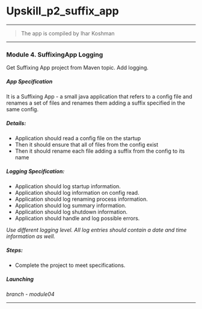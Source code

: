 # Upskill_p2_suffix_app
-------------------
> The app is compiled by Ihar Koshman

***

### Module 4. SuffixingApp Logging

Get Suffixing App project from Maven topic. Add logging.

##### App Specification

It is a Suffixing App - a small java application that refers to a config file and renames a set of 
    files and renames them adding a suffix specified in the same config.
    
##### Details:

- Application should read a config file on the startup
- Then it should ensure that all of files from the config exist
- Then it should rename each file adding a suffix from the config to its name

##### Logging Specification:

- Application should log startup information.
- Application should log information on config read.
- Application should log renaming process information.
- Application should log summary information.
- Application should log shutdown information.
- Application should handle and log possible errors.

_Use different logging level. All log entries should contain a date and time information as well._

##### Steps:

- Complete the project to meet specifications.

##### Launching

_branch - module04_ 

***

